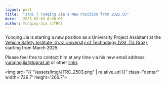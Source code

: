```yaml
---
layout: post
title:  "JTRC | Yunqing Jia's New Position from 2025.03"
date:   2025-03-03 8:00:00
author: Yunqing-Jia (JTRC)
---
```

<p>Yunqing Jia is starting a new position as a University Project Assistant at the <a href="https://www.tugraz.at/en/institutes/vsi/home">Vehicle Safety Institute, Graz University of Technology (VSI, TU Graz)</a>, starting from March 2025.</p>

<p>Please feel free to contact him at any time via his new email address <a href="mailto:yunqing.jia@tugraz.at">yunqing.jia@tugraz.at</a> or other <a href="https://yunqing-jia.github.io/JTRC/more/interlink/">links</a> </p>

<img src="{{ "/assets/img/JTRC_2503.png" | relative_url }}" class="center" width='729.7' height='266.7'>
